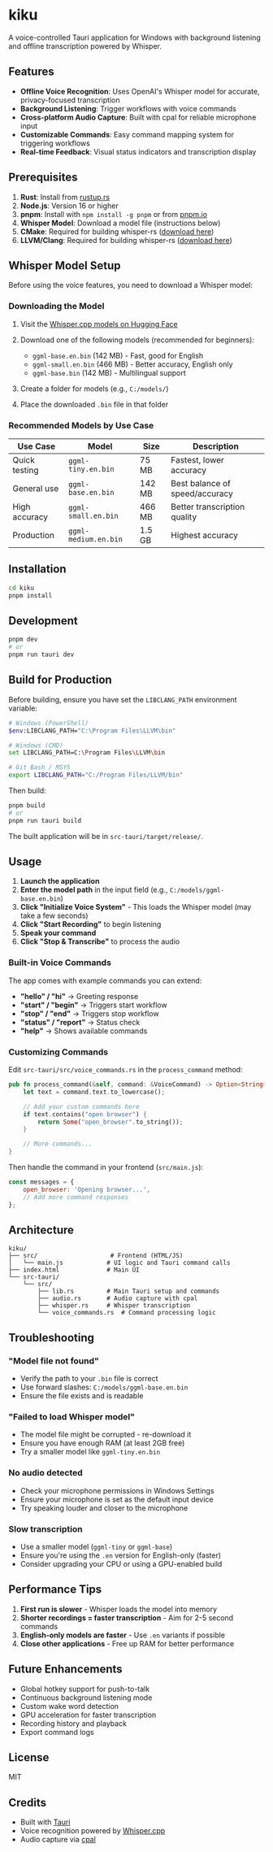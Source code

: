 # kiku

A voice-controlled Tauri application for Windows with background listening and offline transcription powered by Whisper.

## Features

- **Offline Voice Recognition**: Uses OpenAI's Whisper model for accurate, privacy-focused transcription
- **Background Listening**: Trigger workflows with voice commands
- **Cross-platform Audio Capture**: Built with cpal for reliable microphone input
- **Customizable Commands**: Easy command mapping system for triggering workflows
- **Real-time Feedback**: Visual status indicators and transcription display

## Prerequisites

1. **Rust**: Install from [rustup.rs](https://rustup.rs/)
2. **Node.js**: Version 16 or higher
3. **pnpm**: Install with `npm install -g pnpm` or from [pnpm.io](https://pnpm.io/)
4. **Whisper Model**: Download a model file (instructions below)
5. **CMake**: Required for building whisper-rs ([download here](https://cmake.org/download/))
6. **LLVM/Clang**: Required for building whisper-rs ([download here](https://github.com/llvm/llvm-project/releases))

## Whisper Model Setup

Before using the voice features, you need to download a Whisper model:

### Downloading the Model

1. Visit the [Whisper.cpp models on Hugging Face](https://huggingface.co/ggerganov/whisper.cpp/tree/main)
2. Download one of the following models (recommended for beginners):
   - `ggml-base.en.bin` (142 MB) - Fast, good for English
   - `ggml-small.en.bin` (466 MB) - Better accuracy, English only
   - `ggml-base.bin` (142 MB) - Multilingual support

3. Create a folder for models (e.g., `C:/models/`)
4. Place the downloaded `.bin` file in that folder

### Recommended Models by Use Case

| Use Case | Model | Size | Description |
|----------|-------|------|-------------|
| Quick testing | `ggml-tiny.en.bin` | 75 MB | Fastest, lower accuracy |
| General use | `ggml-base.en.bin` | 142 MB | Best balance of speed/accuracy |
| High accuracy | `ggml-small.en.bin` | 466 MB | Better transcription quality |
| Production | `ggml-medium.en.bin` | 1.5 GB | Highest accuracy |

## Installation

```bash
cd kiku
pnpm install
```

## Development

```bash
pnpm dev
# or
pnpm run tauri dev
```

## Build for Production

Before building, ensure you have set the `LIBCLANG_PATH` environment variable:

```bash
# Windows (PowerShell)
$env:LIBCLANG_PATH="C:\Program Files\LLVM\bin"

# Windows (CMD)
set LIBCLANG_PATH=C:\Program Files\LLVM\bin

# Git Bash / MSYS
export LIBCLANG_PATH="C:/Program Files/LLVM/bin"
```

Then build:

```bash
pnpm build
# or
pnpm run tauri build
```

The built application will be in `src-tauri/target/release/`.

## Usage

1. **Launch the application**
2. **Enter the model path** in the input field (e.g., `C:/models/ggml-base.en.bin`)
3. **Click "Initialize Voice System"** - This loads the Whisper model (may take a few seconds)
4. **Click "Start Recording"** to begin listening
5. **Speak your command**
6. **Click "Stop & Transcribe"** to process the audio

### Built-in Voice Commands

The app comes with example commands you can extend:

- **"hello" / "hi"** → Greeting response
- **"start" / "begin"** → Triggers start workflow
- **"stop" / "end"** → Triggers stop workflow
- **"status" / "report"** → Status check
- **"help"** → Shows available commands

### Customizing Commands

Edit `src-tauri/src/voice_commands.rs` in the `process_command` method:

```rust
pub fn process_command(&self, command: &VoiceCommand) -> Option<String> {
    let text = command.text.to_lowercase();

    // Add your custom commands here
    if text.contains("open browser") {
        return Some("open_browser".to_string());
    }

    // More commands...
}
```

Then handle the command in your frontend (`src/main.js`):

```javascript
const messages = {
    open_browser: 'Opening browser...',
    // Add more command responses
};
```

## Architecture

```
kiku/
├── src/                    # Frontend (HTML/JS)
│   └── main.js            # UI logic and Tauri command calls
├── index.html             # Main UI
└── src-tauri/
    └── src/
        ├── lib.rs         # Main Tauri setup and commands
        ├── audio.rs       # Audio capture with cpal
        ├── whisper.rs     # Whisper transcription
        └── voice_commands.rs  # Command processing logic
```

## Troubleshooting

### "Model file not found"
- Verify the path to your `.bin` file is correct
- Use forward slashes: `C:/models/ggml-base.en.bin`
- Ensure the file exists and is readable

### "Failed to load Whisper model"
- The model file might be corrupted - re-download it
- Ensure you have enough RAM (at least 2GB free)
- Try a smaller model like `ggml-tiny.en.bin`

### No audio detected
- Check your microphone permissions in Windows Settings
- Ensure your microphone is set as the default input device
- Try speaking louder and closer to the microphone

### Slow transcription
- Use a smaller model (`ggml-tiny` or `ggml-base`)
- Ensure you're using the `.en` version for English-only (faster)
- Consider upgrading your CPU or using a GPU-enabled build

## Performance Tips

1. **First run is slower** - Whisper loads the model into memory
2. **Shorter recordings = faster transcription** - Aim for 2-5 second commands
3. **English-only models are faster** - Use `.en` variants if possible
4. **Close other applications** - Free up RAM for better performance

## Future Enhancements

- Global hotkey support for push-to-talk
- Continuous background listening mode
- Custom wake word detection
- GPU acceleration for faster transcription
- Recording history and playback
- Export command logs

## License

MIT

## Credits

- Built with [Tauri](https://tauri.app/)
- Voice recognition powered by [Whisper.cpp](https://github.com/ggerganov/whisper.cpp)
- Audio capture via [cpal](https://github.com/RustAudio/cpal)
